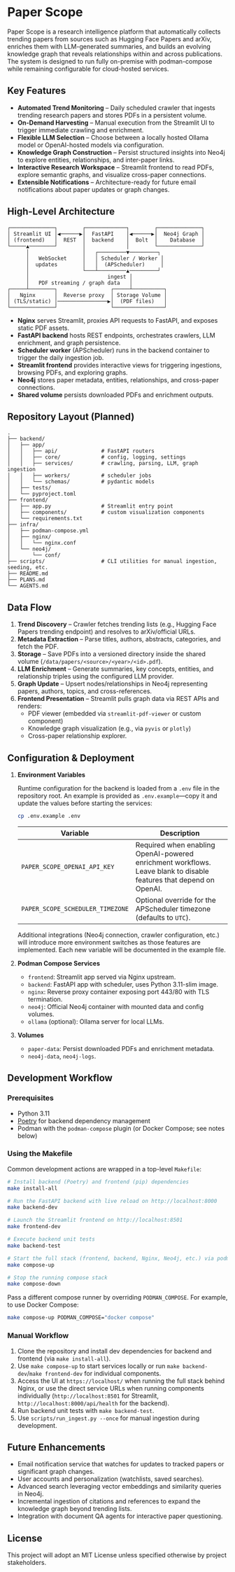 # Paper Scope

Paper Scope is a research intelligence platform that automatically collects trending papers from sources such as Hugging Face Papers and arXiv, enriches them with LLM-generated summaries, and builds an evolving knowledge graph that reveals relationships within and across publications. The system is designed to run fully on-premise with podman-compose while remaining configurable for cloud-hosted services.

## Key Features

- **Automated Trend Monitoring** – Daily scheduled crawler that ingests trending research papers and stores PDFs in a persistent volume.
- **On-Demand Harvesting** – Manual execution from the Streamlit UI to trigger immediate crawling and enrichment.
- **Flexible LLM Selection** – Choose between a locally hosted Ollama model or OpenAI-hosted models via configuration.
- **Knowledge Graph Construction** – Persist structured insights into Neo4j to explore entities, relationships, and inter-paper links.
- **Interactive Research Workspace** – Streamlit frontend to read PDFs, explore semantic graphs, and visualize cross-paper connections.
- **Extensible Notifications** – Architecture-ready for future email notifications about paper updates or graph changes.

## High-Level Architecture

```
┌──────────────┐        ┌─────────────┐        ┌──────────────┐
│ Streamlit UI │◀──────▶│  FastAPI    │◀──────▶│  Neo4j Graph │
│ (frontend)   │  REST  │  backend    │  Bolt  │    Database  │
└─────▲────────┘        │             │        └──────────────┘
      │                 │   ┌─────────▼─────────┐
      │   WebSocket     │   │ Scheduler / Worker │
      │  updates        │   │  (APScheduler)     │
      │                 └───┴─────────▲─────────┘
      │                         ingest │
      │   PDF streaming / graph data   │
┌─────┴────────┐                 ┌─────┴──────────┐
│   Nginx      │  Reverse proxy  │ Storage Volume │
│ (TLS/static) │────────────────▶│  (PDF files)   │
└──────────────┘                 └────────────────┘
```

- **Nginx** serves Streamlit, proxies API requests to FastAPI, and exposes static PDF assets.
- **FastAPI backend** hosts REST endpoints, orchestrates crawlers, LLM enrichment, and graph persistence.
- **Scheduler worker** (APScheduler) runs in the backend container to trigger the daily ingestion job.
- **Streamlit frontend** provides interactive views for triggering ingestions, browsing PDFs, and exploring graphs.
- **Neo4j** stores paper metadata, entities, relationships, and cross-paper connections.
- **Shared volume** persists downloaded PDFs and enrichment outputs.

## Repository Layout (Planned)

```
.
├── backend/
│   ├── app/
│   │   ├── api/              # FastAPI routers
│   │   ├── core/             # config, logging, settings
│   │   ├── services/         # crawling, parsing, LLM, graph ingestion
│   │   ├── workers/          # scheduler jobs
│   │   └── schemas/          # pydantic models
│   ├── tests/
│   └── pyproject.toml
├── frontend/
│   ├── app.py                # Streamlit entry point
│   ├── components/           # custom visualization components
│   └── requirements.txt
├── infra/
│   ├── podman-compose.yml
│   ├── nginx/
│   │   └── nginx.conf
│   └── neo4j/
│       └── conf/
├── scripts/                  # CLI utilities for manual ingestion, seeding, etc.
├── README.md
├── PLANS.md
└── AGENTS.md
```

## Data Flow

1. **Trend Discovery** – Crawler fetches trending lists (e.g., Hugging Face Papers trending endpoint) and resolves to arXiv/official URLs.
2. **Metadata Extraction** – Parse titles, authors, abstracts, categories, and fetch the PDF.
3. **Storage** – Save PDFs into a versioned directory inside the shared volume (`/data/papers/<source>/<year>/<id>.pdf`).
4. **LLM Enrichment** – Generate summaries, key concepts, entities, and relationship triples using the configured LLM provider.
5. **Graph Update** – Upsert nodes/relationships in Neo4j representing papers, authors, topics, and cross-references.
6. **Frontend Presentation** – Streamlit pulls graph data via REST APIs and renders:
   - PDF viewer (embedded via `streamlit-pdf-viewer` or custom component)
   - Knowledge graph visualization (e.g., via `pyvis` or `plotly`)
   - Cross-paper relationship explorer.

## Configuration & Deployment

1. **Environment Variables**

   Runtime configuration for the backend is loaded from a `.env` file in the
   repository root. An example is provided as `.env.example`—copy it and update
   the values before starting the services:

   ```bash
   cp .env.example .env
   ```

   | Variable | Description |
   | --- | --- |
   | `PAPER_SCOPE_OPENAI_API_KEY` | Required when enabling OpenAI-powered enrichment workflows. Leave blank to disable features that depend on OpenAI. |
   | `PAPER_SCOPE_SCHEDULER_TIMEZONE` | Optional override for the APScheduler timezone (defaults to `UTC`). |

   Additional integrations (Neo4j connection, crawler configuration, etc.) will
   introduce more environment switches as those features are implemented. Each
   new variable will be documented in the example file.

2. **Podman Compose Services**
   - `frontend`: Streamlit app served via Nginx upstream.
   - `backend`: FastAPI app with scheduler, uses Python 3.11-slim image.
   - `nginx`: Reverse proxy container exposing port 443/80 with TLS termination.
   - `neo4j`: Official Neo4j container with mounted data and config volumes.
   - `ollama` (optional): Ollama server for local LLMs.

3. **Volumes**
   - `paper-data`: Persist downloaded PDFs and enrichment metadata.
   - `neo4j-data`, `neo4j-logs`.

## Development Workflow

### Prerequisites

- Python 3.11
- [Poetry](https://python-poetry.org/) for backend dependency management
- Podman with the `podman-compose` plugin (or Docker Compose; see notes below)

### Using the Makefile

Common development actions are wrapped in a top-level `Makefile`:

```bash
# Install backend (Poetry) and frontend (pip) dependencies
make install-all

# Run the FastAPI backend with live reload on http://localhost:8000
make backend-dev

# Launch the Streamlit frontend on http://localhost:8501
make frontend-dev

# Execute backend unit tests
make backend-test

# Start the full stack (frontend, backend, Nginx, Neo4j, etc.) via podman-compose
make compose-up

# Stop the running compose stack
make compose-down
```

Pass a different compose runner by overriding `PODMAN_COMPOSE`. For example, to use Docker Compose:

```bash
make compose-up PODMAN_COMPOSE="docker compose"
```

### Manual Workflow

1. Clone the repository and install dev dependencies for backend and frontend (via `make install-all`).
2. Use `make compose-up` to start services locally or run `make backend-dev`/`make frontend-dev` for individual components.
3. Access the UI at `https://localhost/` when running the full stack behind Nginx, or use the direct service URLs when running components individually (`http://localhost:8501` for Streamlit, `http://localhost:8000/api/health` for the backend).
4. Run backend unit tests with `make backend-test`.
5. Use `scripts/run_ingest.py --once` for manual ingestion during development.

## Future Enhancements

- Email notification service that watches for updates to tracked papers or significant graph changes.
- User accounts and personalization (watchlists, saved searches).
- Advanced search leveraging vector embeddings and similarity queries in Neo4j.
- Incremental ingestion of citations and references to expand the knowledge graph beyond trending lists.
- Integration with document QA agents for interactive paper questioning.

## License

This project will adopt an MIT License unless specified otherwise by project stakeholders.
